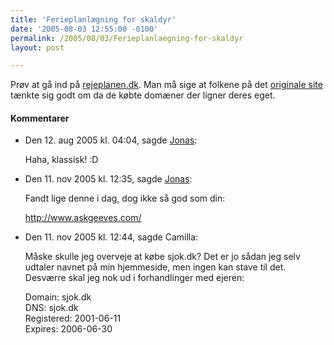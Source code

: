 ```yaml
---
title: 'Ferieplanlægning for skaldyr'
date: '2005-08-03 12:55:00 -0100'
permalink: /2005/08/03/Ferieplanlaegning-for-skaldyr
layout: post

---
```

Prøv at gå ind på [rejeplanen.dk](http://rejeplanen.dk/). Man må sige at folkene på det [originale site](http://rejseplanen.dk/) tænkte sig godt om da de købte domæner der ligner deres eget.
<div class="vintage-comments">
<h4>Kommentarer </h4>
<ul class="vintage-comments-list"><li>
<p class="comment-meta">Den <time datetime="2005-08-12T16:04:17+02:00">12. aug 2005 kl.  04:04</time>, sagde <a href="http://blog.verture.net/">Jonas</a>:</p>
<p>Haha, klassisk! :D</p>
</li>
<li>
<p class="comment-meta">Den <time datetime="2005-11-11T12:35:58+01:00">11. nov 2005 kl.  12:35</time>, sagde <a href="http://blog.verture.net/">Jonas</a>:</p>
<p>Fandt lige denne i dag, dog ikke så god som din:</p>
<p><a href="http://www.askgeeves.com/">http://www.askgeeves.com/</a></p>
</li>
<li>
<p class="comment-meta">Den <time datetime="2005-11-11T12:44:20+01:00">11. nov 2005 kl.  12:44</time>, sagde Camilla:</p>
<p>Måske skulle jeg overveje at købe sjok.dk? Det er jo sådan jeg selv udtaler navnet på min hjemmeside, men ingen kan stave til det. Desværre skal jeg nok ud i forhandlinger med ejeren:</p>
<p>Domain:              sjok.dk<br />
DNS:                 sjok.dk<br />
Registered:          2001-06-11<br />
Expires:             2006-06-30</p>
</li>
</ul>
</div>
